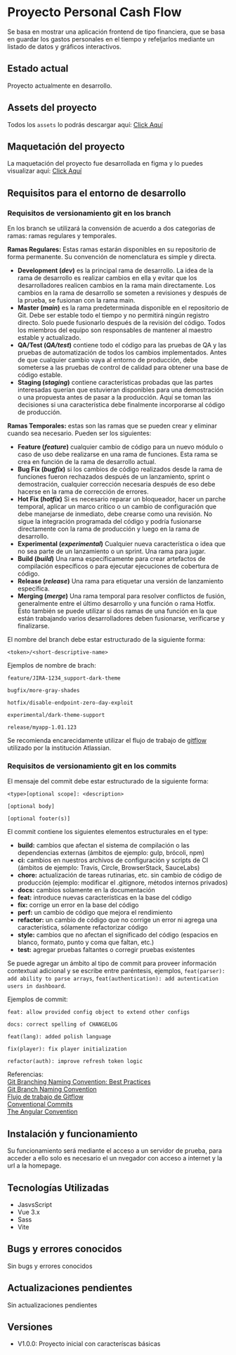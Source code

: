 # **Proyecto Personal Cash Flow**

Se basa en mostrar una aplicación frontend de tipo financiera, que se basa en guardar los gastos personales en el tiempo y refeljarlos mediante un listado de datos y gráficos interactivos.

## **Estado actual**

Proyecto actualmente en desarrollo.

## **Assets del proyecto**

Todos los `assets` lo podrás descargar aquí: [Click Aquí](https://drive.google.com/drive/folders/1DXLXk4cXZQku7IJ1w--xoyy1djnlSOrI?usp=sharing)

## **Maquetación del proyecto**

La maquetación del proyecto fue desarrollada en figma y lo puedes visualizar aquí: [Click Aquí](https://www.figma.com/file/5PzrCDyC8hXrPQasy3U9PY/Personal_CashFlow)

## **Requisitos para el entorno de desarrollo**

### **Requisitos de versionamiento git en los branch**

En los branch se utilizará la convensión de acuerdo a dos categorias de ramas: ramas regulares y temporales.

**Ramas Regulares:** Estas ramas estarán disponibles en su repositorio de forma permanente. Su convención de nomenclatura es simple y directa.

-   **Development (_dev_)** es la principal rama de desarrollo. La idea de la rama de desarrollo es realizar cambios en ella y evitar que los desarrolladores realicen cambios en la rama main directamente. Los cambios en la rama de desarrollo se someten a revisiones y después de la prueba, se fusionan con la rama main.
-   **Master (_main_)** es la rama predeterminada disponible en el repositorio de Git. Debe ser estable todo el tiempo y no permitirá ningún registro directo. Solo puede fusionarlo después de la revisión del código. Todos los miembros del equipo son responsables de mantener al maestro estable y actualizado.
-   **QA/Test (_QA/test_)** contiene todo el código para las pruebas de QA y las pruebas de automatización de todos los cambios implementados. Antes de que cualquier cambio vaya al entorno de producción, debe someterse a las pruebas de control de calidad para obtener una base de código estable.
-   **Staging (_staging_)** contiene características probadas que las partes interesadas querían que estuvieran disponibles para una demostración o una propuesta antes de pasar a la producción. Aquí se toman las decisiones si una característica debe finalmente incorporarse al código de producción.

**Ramas Temporales:** estas son las ramas que se pueden crear y eliminar cuando sea necesario. Pueden ser los siguientes:

-   **Feature (_feature_)** cualquier cambio de código para un nuevo módulo o caso de uso debe realizarse en una rama de funciones. Esta rama se crea en función de la rama de desarrollo actual.
-   **Bug Fix (_bugfix_)** si los cambios de código realizados desde la rama de funciones fueron rechazados después de un lanzamiento, sprint o demostración, cualquier corrección necesaria después de eso debe hacerse en la rama de corrección de errores.
-   **Hot Fix (_hotfix_)** Si es necesario reparar un bloqueador, hacer un parche temporal, aplicar un marco crítico o un cambio de configuración que debe manejarse de inmediato, debe crearse como una revisión. No sigue la integración programada del código y podría fusionarse directamente con la rama de producción y luego en la rama de desarrollo.
-   **Experimental (_experimental_)** Cualquier nueva característica o idea que no sea parte de un lanzamiento o un sprint. Una rama para jugar.
-   **Build (_build_)** Una rama específicamente para crear artefactos de compilación específicos o para ejecutar ejecuciones de cobertura de código.
-   **Release (_release_)** Una rama para etiquetar una versión de lanzamiento específica.
-   **Merging (_merge_)** Una rama temporal para resolver conflictos de fusión, generalmente entre el último desarrollo y una función o rama Hotfix. Esto también se puede utilizar si dos ramas de una función en la que están trabajando varios desarrolladores deben fusionarse, verificarse y finalizarse.

El nombre del branch debe estar estructurado de la siguiente forma:

```
<token>/<short-descriptive-name>
```

Ejemplos de nombre de brach:

```
feature/JIRA-1234_support-dark-theme
```

```
bugfix/more-gray-shades
```

```
hotfix/disable-endpoint-zero-day-exploit
```

```
experimental/dark-theme-support
```

```
release/myapp-1.01.123
```

Se recomienda encarecidamente utilizar el flujo de trabajo de [gitflow](https://www.atlassian.com/es/git/tutorials/comparing-workflows/gitflow-workflow) utilizado por la institución Atlassian.

### **Requisitos de versionamiento git en los commits**

El mensaje del commit debe estar estructurado de la siguiente forma:

```
<type>[optional scope]: <description>

[optional body]

[optional footer(s)]
```

El commit contiene los siguientes elementos estructurales en el type:

-   **build:** cambios que afectan el sistema de compilación o las dependencias externas (ámbitos de ejemplo: gulp, brócoli, npm)
-   **ci:** cambios en nuestros archivos de configuración y scripts de CI (ámbitos de ejemplo: Travis, Circle, BrowserStack, SauceLabs)
-   **chore:** actualización de tareas rutinarias, etc. sin cambio de código de producción (ejemplo: modificar el .gitignore, métodos internos privados)
-   **docs:** cambios solamente en la documentación
-   **feat:** introduce nuevas características en la base del código
-   **fix:** corrige un error en la base del código
-   **perf:** un cambio de código que mejora el rendimiento
-   **refactor:** un cambio de código que no corrige un error ni agrega una característica, sólamente refactorizar código
-   **style:** cambios que no afectan el significado del código (espacios en blanco, formato, punto y coma que faltan, etc.)
-   **test:** agregar pruebas faltantes o corregir pruebas existentes

Se puede agregar un ámbito al tipo de commit para proveer información contextual adicional y se escribe entre paréntesis, ejemplos, `feat(parser): add ability to parse arrays`, `feat(authentication): add autentication users in dashboard`.

Ejemplos de commit:

```
feat: allow provided config object to extend other configs
```

```
docs: correct spelling of CHANGELOG
```

```
feat(lang): added polish language
```

```
fix(player): fix player initialization
```

```
refactor(auth): improve refresh token logic
```

Referencias:  
[Git Branching Naming Convention: Best Practices](https://codingsight.com/git-branching-naming-convention-best-practices/)  
[Git Branch Naming Convention](https://dev.to/couchcamote/git-branching-name-convention-cch)  
[Flujo de trabajo de Gitflow](https://www.atlassian.com/es/git/tutorials/comparing-workflows/gitflow-workflow)  
[Conventional Commits](https://www.conventionalcommits.org/en/v1.0.0/)  
[The Angular Convention](https://github.com/angular/angular/blob/22b96b9/CONTRIBUTING.md#-commit-message-guidelines)

## **Instalación y funcionamiento**

Su funcionamiento será mediante el acceso a un servidor de prueba, para acceder a ello solo es necesario el un nvegador con acceso a internet y la url a la homepage.

## **Tecnologías Utilizadas**

-   JasvsScript
-   Vue 3.x
-   Sass
-   Vite

## **Bugs y errores conocidos**

Sin bugs y errores conocidos

## **Actualizaciones pendientes**

Sin actualizaciones pendientes

## **Versiones**

-   V1.0.0: Proyecto inicial con caracteríscas básicas
